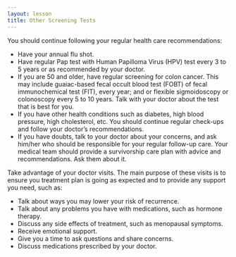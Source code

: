 ```yaml
---
layout: lesson
title: Other Screening Tests
---
```


You should continue following your regular health care recommendations:

* Have your annual flu shot.
* Have regular Pap test with Human Papilloma Virus (HPV) test every 3 to 5 years or as recommended by your doctor. 
* If you are 50 and older, have regular screening for colon cancer. This may include guaiac-based fecal occult blood test (FOBT) of fecal immunochemical test (FIT), every year; and or flexible sigmoidoscopy or colonoscopy every 5 to 10 years. Talk with your doctor about the test that is best for you.
* If you have other health conditions such as diabetes, high blood pressure, high cholesterol, etc. You should continue regular check-ups and follow your doctor’s recommendations. 
* If you have doubts, talk to your doctor about your concerns, and ask him/her who should be responsible for your regular follow-up care. Your medical team should provide a survivorship care plan with advice and recommendations. Ask them about it.

Take advantage of your doctor visits. The main purpose of these visits is to ensure you treatment plan is going as expected and to provide any support you need, such as:

* Talk about ways you may lower your risk of recurrence.
* Talk about any problems you have with medications, such as hormone therapy.
* Discuss any side effects of treatment, such as menopausal symptoms.
* Receive emotional support.
* Give you a time to ask questions and share concerns.
* Discuss medications prescribed by your doctor.
